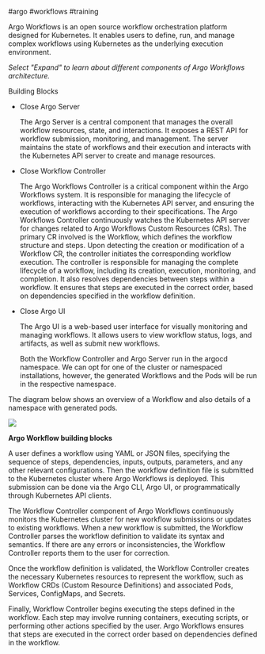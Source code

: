 #argo #workflows #training

Argo Workflows is an open source workflow orchestration platform designed for Kubernetes. It enables users to define, run, and manage complex workflows using Kubernetes as the underlying execution environment.

_Select "Expand" to learn about different components of Argo Workflows architecture._

Building Blocks

- Close Argo Server
    
    The Argo Server is a central component that manages the overall workflow resources, state, and interactions. It exposes a REST API for workflow submission, monitoring, and management. The server maintains the state of workflows and their execution and interacts with the Kubernetes API server to create and manage resources.
    
- Close Workflow Controller
    
    The Argo Workflows Controller is a critical component within the Argo Workflows system. It is responsible for managing the lifecycle of workflows, interacting with the Kubernetes API server, and ensuring the execution of workflows according to their specifications. The Argo Workflows Controller continuously watches the Kubernetes API server for changes related to Argo Workflows Custom Resources (CRs). The primary CR involved is the Workflow, which defines the workflow structure and steps. Upon detecting the creation or modification of a Workflow CR, the controller initiates the corresponding workflow execution. The controller is responsible for managing the complete lifecycle of a workflow, including its creation, execution, monitoring, and completion. It also resolves dependencies between steps within a workflow. It ensures that steps are executed in the correct order, based on dependencies specified in the workflow definition.
    
- Close Argo UI
    
    The Argo UI is a web-based user interface for visually monitoring and managing workflows. It allows users to view workflow status, logs, and artifacts, as well as submit new workflows.
    
    Both the Workflow Controller and Argo Server run in the argocd namespace. We can opt for one of the cluster or namespaced installations, however, the generated Workflows and the Pods will be run in the respective namespace.
    

The diagram below shows an overview of a Workflow and also details of a namespace with generated pods.

![](https://d36ai2hkxl16us.cloudfront.net/course-uploads/e0df7fbf-a057-42af-8a1f-590912be5460/utgl42dbrozx-LFS256_CourseTrainingGraphics-3.png)

**Argo Workflow building blocks**

A user defines a workflow using YAML or JSON files, specifying the sequence of steps, dependencies, inputs, outputs, parameters, and any other relevant configurations. Then the workflow definition file is submitted to the Kubernetes cluster where Argo Workflows is deployed. This submission can be done via the Argo CLI, Argo UI, or programmatically through Kubernetes API clients.

The Workflow Controller component of Argo Workflows continuously monitors the Kubernetes cluster for new workflow submissions or updates to existing workflows. When a new workflow is submitted, the Workflow Controller parses the workflow definition to validate its syntax and semantics. If there are any errors or inconsistencies, the Workflow Controller reports them to the user for correction.

Once the workflow definition is validated, the Workflow Controller creates the necessary Kubernetes resources to represent the workflow, such as Workflow CRDs (Custom Resource Definitions) and associated Pods, Services, ConfigMaps, and Secrets.

Finally, Workflow Controller begins executing the steps defined in the workflow. Each step may involve running containers, executing scripts, or performing other actions specified by the user. Argo Workflows ensures that steps are executed in the correct order based on dependencies defined in the workflow.